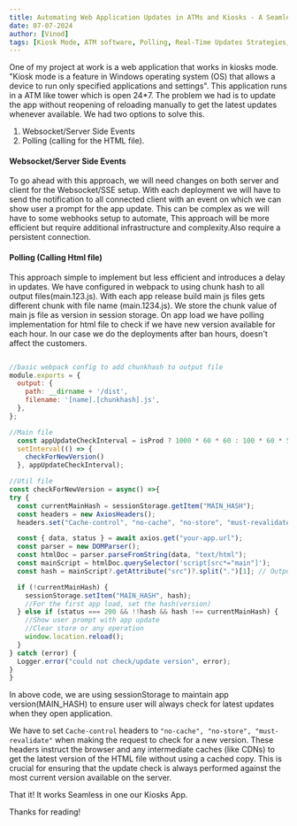 ```yaml
---
title: Automating Web Application Updates in ATMs and Kiosks - A Seamless Reload Strategy
date: 07-07-2024
author: [Vinod]
tags: [Kiosk Mode, ATM software, Polling, Real-Time Updates Strategies, React, Websocket, SSE ]
---
```


One of my project at work is a web application that works in kiosks mode. "Kiosk mode is a feature in Windows operating system (OS) that allows a device to run only specified applications and settings". This application runs in a ATM like tower which is open 24\*7. The problem we had is to update the app without reopening of reloading manually to get the latest updates whenever available. We had two options to solve this.

1. Websocket/Server Side Events
2. Polling (calling for the HTML file).

 ####  Websocket/Server Side Events

To go ahead with this approach, we will need changes on both server and client for the Websocket/SSE setup. With each deployment we will have to send the notification to all connected client with an event on which we can show user a prompt for the app update. This can be complex as we will have to some webhooks setup to automate, This approach will be more efficient but require additional infrastructure and complexity.Also require a persistent connection.

 #### Polling (Calling Html file)

This approach simple to implement but less efficient and introduces a delay in updates. We have configured in webpack to using chunk hash to all output files(main.123.js). With each app release build main js files gets different chunk with file name (main.1234.js). We store the chunk value of main js file as version in session storage. On app load we have polling implementation for html file to check if we have new version available for each hour. In our case we do the deployments after ban hours, doesn't affect the customers.


```js

//basic webpack config to add chunkhash to output file
module.exports = {
  output: {
    path: __dirname + '/dist',
    filename: '[name].[chunkhash].js', 
  },
};
```

```js
//Main file
  const appUpdateCheckInterval = isProd ? 1000 * 60 * 60 : 100 * 60 * 5;
  setInterval(() => {
    checkForNewVersion()
  }, appUpdateCheckInterval);
```

```js
//Util file
const checkForNewVersion = async() =>{
try {
  const currentMainHash = sessionStorage.getItem("MAIN_HASH");
  const headers = new AxiosHeaders();
  headers.set("Cache-control", "no-cache", "no-store", "must-revalidate");

  const { data, status } = await axios.get("your-app.url");
  const parser = new DOMParser();
  const htmlDoc = parser.parseFromString(data, "text/html");
  const mainScript = htmlDoc.querySelector('script[src*="main"]');
  const hash = mainScript?.getAttribute("src")?.split(".")[1]; // Output path can be defined in webpack config

  if (!currentMainHash) {
    sessionStorage.setItem("MAIN_HASH", hash);
    //For the first app load, set the hash(version)
  } else if (status === 200 && !!hash && hash !== currentMainHash) {
    //Show user prompt with app update
    //Clear store or any operation
    window.location.reload();
  }
} catch (error) {
  Logger.error("could not check/update version", error);
}
}
```

In above code, we are using sessionStorage to maintain app version(MAIN_HASH) to ensure user will always check for latest updates when they open application.

We have to set `Cache-control` headers to `"no-cache", "no-store", "must-revalidate"` when making the request to check for a new version. These headers instruct the browser and any intermediate caches (like CDNs) to get the latest version of the HTML file without using a cached copy. This is crucial for ensuring that the update check is always performed against the most current version available on the server.

That it! It works Seamless in one our Kiosks App.

Thanks for reading!

